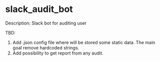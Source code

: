 # slack_audit_bot
Description:
Slack bot for auditing user

TBD:
1. Add .json config file where will be stored some static data. The main goal remove hardcoded strings.
2. Add possibility to get report from any audit.
